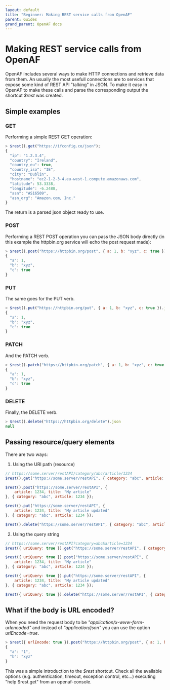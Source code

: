 ```yaml
---
layout: default
title: "Beginner: Making REST service calls from OpenAF"
parent: Guides
grand_parent: OpenAF docs
---
```


# Making REST service calls from OpenAF

OpenAF includes several ways to make HTTP connections and retrieve data from them. An usually the most usefull connections are to services that expose some kind of REST API "talking" in JSON. To make it easy in OpenAF to make these calls and parse the corresponding output the shortcut _$rest_ was created.

## Simple examples

### GET 

Performing a simple REST GET operation:

````javascript
> $rest().get("https://ifconfig.co/json");
{
  "ip": "1.2.3.4",
  "country": "Ireland",
  "country_eu": true,
  "country_iso": "IE",
  "city": "Dublin",
  "hostname": "ec2-1-2-3-4.eu-west-1.compute.amazonaws.com",
  "latitude": 53.3338,
  "longitude": -6.2488,
  "asn": "AS16509",
  "asn_org": "Amazon.com, Inc."
}
````

The return is a parsed json object ready to use.

### POST

Performing a REST POST operation you can pass the JSON body directly (in this example the httpbin.org service will echo the post request made):

````javascript
> $rest().post("https://httpbin.org/post", { a: 1, b: "xyz", c: true }).json
{
  "a": 1,
  "b": "xyz",
  "c": true
}
````

### PUT

The same goes for the PUT verb.

````javascript
> $rest().put("https://httpbin.org/put", { a: 1, b: "xyz", c: true }).json
{
  "a": 1,
  "b": "xyz",
  "c": true
}
````

### PATCH

And the PATCH verb.

````javascript
> $rest().patch("https://httpbin.org/patch", { a: 1, b: "xyz", c: true }).json
{
  "a": 1,
  "b": "xyz",
  "c": true
}
````

### DELETE

Finally, the DELETE verb.

````javascript
> $rest().delete("https://httpbin.org/delete").json
null
````

## Passing resource/query elements

There are two ways:

1. Using the URI path (resource)

````javascript
// https://some.server/restAPI/category/abc/article/1234
$rest().get("https://some.server/restAPI", { category: "abc", article: 1234 });

$rest().post("https://some.server/restAPI", { 
    article: 1234, title: "My article" 
}, { category: "abc", article: 1234 });

$rest().put("https://some.server/restAPI", { 
    article: 1234, title: "My article updated" 
}, { category: "abc", article: 1234 });

$rest().delete("https://some.server/restAPI", { category: "abc", article: 1234 });
````

2. Using the query string

````javascript
// https://some.server/restAPI?category=abc&article=1234
$rest({ uriQuery: true }).get("https://some.server/restAPI", { category: "abc", article: 1234 });

$rest({ uriQuery: true }).post("https://some.server/restAPI", { 
    article: 1234, title: "My article" 
}, { category: "abc", article: 1234 });

$rest({ uriQuery: true }).put("https://some.server/restAPI", { 
    article: 1234, title: "My article updated" 
}, { category: "abc", article: 1234 });

$rest({ uriQuery: true }).delete("https://some.server/restAPI", { category: "abc", article: 1234 });
````

## What if the body is URL encoded?

When you need the request body to be _"application/x-www-form-urlencoded"_ and instead of _"application/json"_ you can use the option _urlEncode=true_.

````javascript
> $rest({ urlEncode: true }).post("https://httpbin.org/post", { a: 1, b: "xyz" }).form
{
  "a": "1",
  "b": "xyz"
}
````

This was a simple introduction to the _$rest_ shortcut. Check all the available options (e.g. authentication, timeout, exception control, etc&#46;&#46;&#46;) executing "help $rest.get" from an openaf-console.